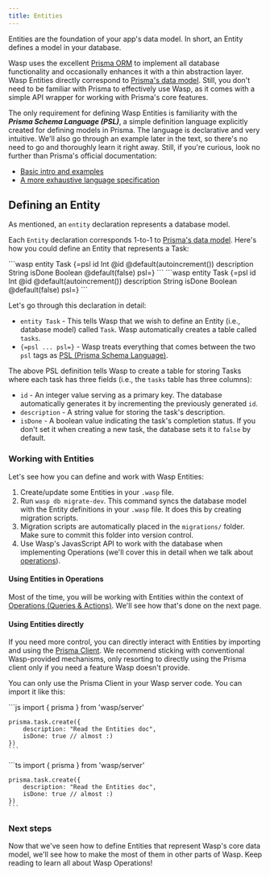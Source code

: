 ```yaml
---
title: Entities
---
```


Entities are the foundation of your app's data model. In short, an Entity defines a model in your database.

Wasp uses the excellent [Prisma ORM](https://www.prisma.io/) to implement all database functionality and occasionally enhances it with a thin abstraction layer.
Wasp Entities directly correspond to [Prisma's data model](https://www.prisma.io/docs/concepts/components/prisma-schema/data-model). Still, you don't need to be familiar with Prisma to effectively use Wasp, as it comes with a simple API wrapper for working with Prisma's core features.

The only requirement for defining Wasp Entities is familiarity with the **_Prisma Schema Language (PSL)_**, a simple definition language explicitly created for defining models in Prisma.
The language is declarative and very intuitive. We'll also go through an example later in the text, so there's no need to go and thoroughly learn it right away. Still, if you're curious, look no further than Prisma's official documentation:

- [Basic intro and examples](https://www.prisma.io/docs/reference/tools-and-interfaces/prisma-schema)
- [A more exhaustive language specification](https://www.prisma.io/docs/reference/api-reference/prisma-schema-reference)

## Defining an Entity

As mentioned, an `entity` declaration represents a database model.

Each `Entity` declaration corresponds 1-to-1 to [Prisma's data model](https://www.prisma.io/docs/concepts/components/prisma-schema/data-model). Here's how you could define an Entity that represents a Task:

<Tabs groupId="js-ts">
  <TabItem value="js" label="JavaScript">
    ```wasp
    entity Task {=psl
        id          Int     @id @default(autoincrement())
        description String
        isDone      Boolean @default(false)
    psl=}
    ```
  </TabItem>

  <TabItem value="ts" label="TypeScript">
    ```wasp
    entity Task {=psl
        id          Int     @id @default(autoincrement())
        description String
        isDone      Boolean @default(false)
    psl=}
    ```
  </TabItem>
</Tabs>

Let's go through this declaration in detail:

- `entity Task` - This tells Wasp that we wish to define an Entity (i.e., database model) called `Task`. Wasp automatically creates a table called `tasks`.
- `{=psl ... psl=}` - Wasp treats everything that comes between the two `psl` tags as [PSL (Prisma Schema Language)](https://www.prisma.io/docs/reference/tools-and-interfaces/prisma-schema).

The above PSL definition tells Wasp to create a table for storing Tasks where each task has three fields (i.e., the `tasks` table has three columns):

- `id` - An integer value serving as a primary key. The database automatically generates it by incrementing the previously generated `id`.
- `description` - A string value for storing the task's description.
- `isDone` - A boolean value indicating the task's completion status. If you don't set it when creating a new task, the database sets it to `false` by default.

### Working with Entities

Let's see how you can define and work with Wasp Entities:

1. Create/update some Entities in your `.wasp` file.
2. Run `wasp db migrate-dev`. This command syncs the database model with the Entity definitions in your `.wasp` file. It does this by creating migration scripts.
3. Migration scripts are automatically placed in the `migrations/` folder. Make sure to commit this folder into version control.
4. Use Wasp's JavasScript API to work with the database when implementing Operations (we'll cover this in detail when we talk about [operations](../data-model/operations/overview)).

#### Using Entities in Operations

Most of the time, you will be working with Entities within the context of [Operations (Queries & Actions)](../data-model/operations/overview). We'll see how that's done on the next page.

#### Using Entities directly

If you need more control, you can directly interact with Entities by importing and using the [Prisma Client](https://www.prisma.io/docs/concepts/components/prisma-client/crud). We recommend sticking with conventional Wasp-provided mechanisms, only resorting to directly using the Prisma client only if you need a feature Wasp doesn't provide.

You can only use the Prisma Client in your Wasp server code. You can import it like this:

<Tabs groupId="js-ts">
  <TabItem value="js" label="JavaScript">
    ```js
    import { prisma } from 'wasp/server'

    prisma.task.create({
        description: "Read the Entities doc",
        isDone: true // almost :)
    })
    ```
  </TabItem>

  <TabItem value="ts" label="TypeScript">
    ```ts
    import { prisma } from 'wasp/server'

    prisma.task.create({
        description: "Read the Entities doc",
        isDone: true // almost :)
    })
    ```
  </TabItem>
</Tabs>

### Next steps

Now that we've seen how to define Entities that represent Wasp's core data model, we'll see how to make the most of them in other parts of Wasp. Keep reading to learn all about Wasp Operations!

